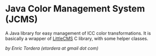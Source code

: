 Java Color Management System (JCMS)
===================================
A Java library for easy management of ICC color transformations. It is basically a wrapper of [LittleCMS](http://www.littlecms.com) C library, with some helper classes.

*by Enric Tordera (etordera at gmail dot com)*